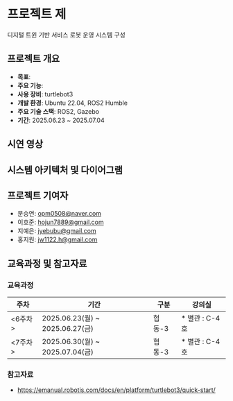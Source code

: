 # 프로젝트 제
디지털 트윈 기반 서비스 로봇 운영 시스템 구성

## 프로젝트 개요

- **목표**: 
- **주요 기능**: 
- **사용 장비**: turtlebot3
- **개발 환경**: Ubuntu 22.04, ROS2 Humble
- **주요 기술 스택**: ROS2, Gazebo
- **기간**: 2025.06.23 ~ 2025.07.04

## 시연 영상


<div align="center">


</div>

## 시스템 아키텍처 및 다이어그램

<div align="center">


</div>

## 프로젝트 기여자

- 문승연: opm0508@naver.com
- 이호준: hojun7889@gmail.com
- 지예은: jyebubu@gmail.com
- 홍지원: jw1122.h@gmail.com

## 교육과정 및 참고자료

### 교육과정

<div align="center">

| 주차 | 기간 | 구분 | 강의실 |
| --- | --- | --- | --- |
| <6주차> | 2025.06.23(월) ~ 2025.06.27(금) | 협동-3 | * 별관 : C-4호 |
| <7주차> | 2025.06.30(월) ~ 2025.07.04(금) | 협동-3 | * 별관 : C-4호 |



</div>

### 참고자료

- https://emanual.robotis.com/docs/en/platform/turtlebot3/quick-start/
